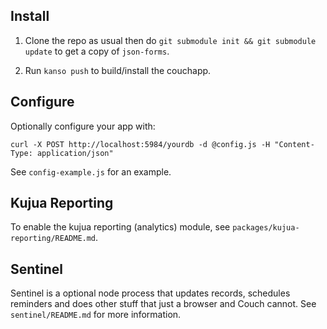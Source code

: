 
## Install

1. Clone the repo as usual then do `git submodule init && git submodule update` to
get a copy of `json-forms`.  

2. Run `kanso push` to build/install the couchapp.

## Configure

Optionally configure your app with:

```
curl -X POST http://localhost:5984/yourdb -d @config.js -H "Content-Type: application/json"
```

See `config-example.js` for an example.

## Kujua Reporting

To enable the kujua reporting (analytics) module, see `packages/kujua-reporting/README.md`.

## Sentinel

Sentinel is a optional node process that updates records, schedules reminders and does
other stuff that just a browser and Couch cannot. See `sentinel/README.md` for
more information.

